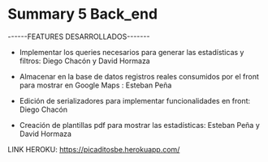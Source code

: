 # Summary 5 Back_end

------FEATURES DESARROLLADOS-------

* Implementar los queries necesarios para generar las estadísticas y filtros: Diego Chacón y David Hormaza

* Almacenar en la base de datos registros reales consumidos por el front para mostrar en Google Maps : Esteban Peña

* Edición de serializadores para implementar funcionalidades en front: Diego Chacón 

* Creación de plantillas pdf para mostrar las estadísticas: Esteban Peña y David Hormaza

LINK HEROKU: https://picaditosbe.herokuapp.com/
